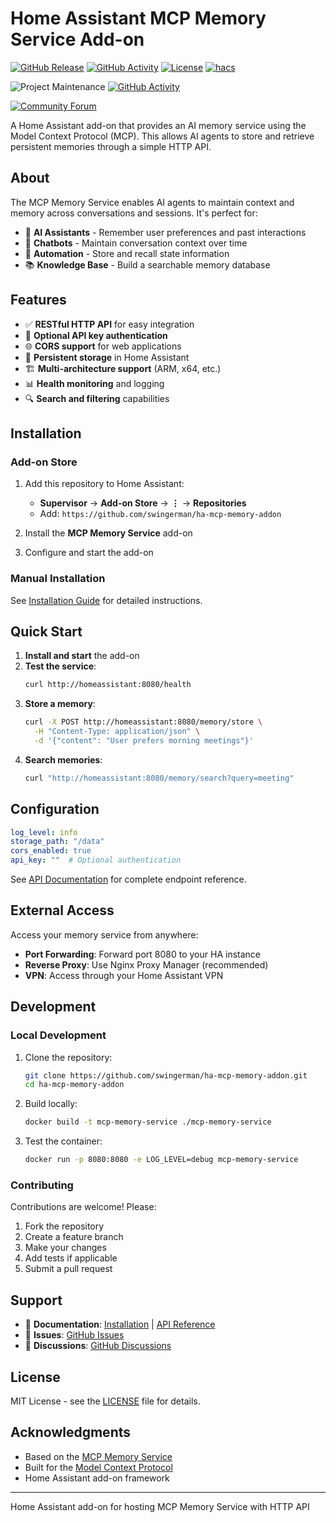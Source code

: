 # Home Assistant MCP Memory Service Add-on

[![GitHub Release][releases-shield]][releases]
[![GitHub Activity][commits-shield]][commits]
[![License][license-shield]](LICENSE)
[![hacs][hacsbadge]][hacs]

![Project Maintenance][maintenance-shield]
[![GitHub Activity][last-commit-shield]][commits]

[![Community Forum][forum-shield]][forum]

A Home Assistant add-on that provides an AI memory service using the Model Context Protocol (MCP). This allows AI agents to store and retrieve persistent memories through a simple HTTP API.

## About

The MCP Memory Service enables AI agents to maintain context and memory across conversations and sessions. It's perfect for:

- 🤖 **AI Assistants** - Remember user preferences and past interactions
- 💬 **Chatbots** - Maintain conversation context over time  
- 🔄 **Automation** - Store and recall state information
- 📚 **Knowledge Base** - Build a searchable memory database

## Features

- ✅ **RESTful HTTP API** for easy integration
- 🔐 **Optional API key authentication** 
- 🌐 **CORS support** for web applications
- 💾 **Persistent storage** in Home Assistant
- 🏗️ **Multi-architecture support** (ARM, x64, etc.)
- 📊 **Health monitoring** and logging
- 🔍 **Search and filtering** capabilities

## Installation

### Add-on Store

1. Add this repository to Home Assistant:
   - **Supervisor** → **Add-on Store** → **⋮** → **Repositories**
   - Add: `https://github.com/swingerman/ha-mcp-memory-addon`

2. Install the **MCP Memory Service** add-on

3. Configure and start the add-on

### Manual Installation

See [Installation Guide](docs/installation.md) for detailed instructions.

## Quick Start

1. **Install and start** the add-on
2. **Test the service**:
   ```bash
   curl http://homeassistant:8080/health
   ```
3. **Store a memory**:
   ```bash
   curl -X POST http://homeassistant:8080/memory/store \
     -H "Content-Type: application/json" \
     -d '{"content": "User prefers morning meetings"}'
   ```
4. **Search memories**:
   ```bash
   curl "http://homeassistant:8080/memory/search?query=meeting"
   ```

## Configuration

```yaml
log_level: info
storage_path: "/data"
cors_enabled: true
api_key: ""  # Optional authentication
```

See [API Documentation](docs/api.md) for complete endpoint reference.

## External Access

Access your memory service from anywhere:

- **Port Forwarding**: Forward port 8080 to your HA instance
- **Reverse Proxy**: Use Nginx Proxy Manager (recommended)
- **VPN**: Access through your Home Assistant VPN

## Development

### Local Development

1. Clone the repository:
   ```bash
   git clone https://github.com/swingerman/ha-mcp-memory-addon.git
   cd ha-mcp-memory-addon
   ```

2. Build locally:
   ```bash
   docker build -t mcp-memory-service ./mcp-memory-service
   ```

3. Test the container:
   ```bash
   docker run -p 8080:8080 -e LOG_LEVEL=debug mcp-memory-service
   ```

### Contributing

Contributions are welcome! Please:

1. Fork the repository
2. Create a feature branch
3. Make your changes
4. Add tests if applicable
5. Submit a pull request

## Support

- 📖 **Documentation**: [Installation](docs/installation.md) | [API Reference](docs/api.md)
- 🐛 **Issues**: [GitHub Issues](https://github.com/swingerman/ha-mcp-memory-addon/issues)
- 💬 **Discussions**: [GitHub Discussions](https://github.com/swingerman/ha-mcp-memory-addon/discussions)

## License

MIT License - see the [LICENSE](LICENSE) file for details.

## Acknowledgments

- Based on the [MCP Memory Service](https://github.com/doobidoo/mcp-memory-service)
- Built for the [Model Context Protocol](https://modelcontextprotocol.io/)
- Home Assistant add-on framework

---

[commits-shield]: https://img.shields.io/github/commit-activity/y/swingerman/ha-mcp-memory-addon.svg
[commits]: https://github.com/swingerman/ha-mcp-memory-addon/commits/main
[hacs]: https://hacs.xyz
[hacsbadge]: https://img.shields.io/badge/HACS-Custom-orange.svg
[forum-shield]: https://img.shields.io/badge/community-forum-brightgreen.svg
[forum]: https://community.home-assistant.io/
[license-shield]: https://img.shields.io/github/license/swingerman/ha-mcp-memory-addon.svg
[maintenance-shield]: https://img.shields.io/badge/maintainer-Your%20Name-blue.svg
[releases-shield]: https://img.shields.io/github/release/swingerman/ha-mcp-memory-addon.svg
[releases]: https://github.com/swingerman/ha-mcp-memory-addon/releases
[last-commit-shield]: https://img.shields.io/github/last-commit/swingerman/ha-mcp-memory-addon.svg
Home Assistant add-on for hosting MCP Memory Service with HTTP API
